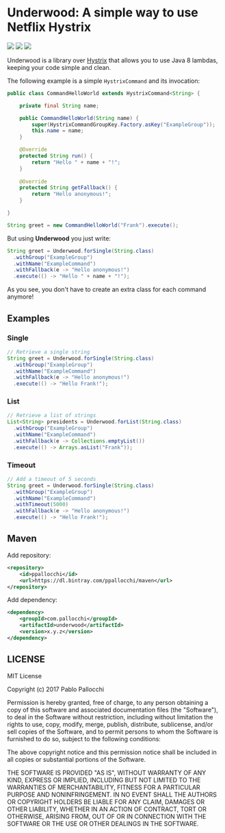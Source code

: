 # Underwood: A simple way to use Netflix Hystrix

[![][travis img]][travis]
[![][maven img]][maven]
[![][license img]][license]

Underwood is a library over [Hystrix](https://github.com/Netflix/Hystrix) that allows you to use Java 8 lambdas, keeping your code simple and clean.

The following example is a simple `HystrixCommand` and its invocation:

```java
public class CommandHelloWorld extends HystrixCommand<String> {

    private final String name;

    public CommandHelloWorld(String name) {
        super(HystrixCommandGroupKey.Factory.asKey("ExampleGroup"));
        this.name = name;
    }

    @Override
    protected String run() {
        return "Hello " + name + "!";
    }
    
    @Override
	protected String getFallback() {
        return "Hello anonymous!";
	}

}
```

```java
String greet = new CommandHelloWorld("Frank").execute();
```

But using **Underwood** you just write:

```java
String greet = Underwood.forSingle(String.class)
  .withGroup("ExampleGroup")
  .withName("ExampleCommand")
  .withFallback(e -> "Hello anonymous!")
  .execute(() -> "Hello " + name + "!");
```

As you see, you don't have to create an extra class for each command anymore!

## Examples

### Single

```java
// Retrieve a single string
String greet = Underwood.forSingle(String.class)
  .withGroup("ExampleGroup")
  .withName("ExampleCommand")
  .withFallback(e -> "Hello anonymous!")
  .execute(() -> "Hello Frank!");
```
### List

```java
// Retrieve a list of strings
List<String> presidents = Underwood.forList(String.class)
  .withGroup("ExampleGroup")
  .withName("ExampleCommand")
  .withFallback(e -> Collections.emptyList())
  .execute(() -> Arrays.asList("Frank"));
```

### Timeout

```java
// Add a timeout of 5 seconds
String greet = Underwood.forSingle(String.class)
  .withGroup("ExampleGroup")
  .withName("ExampleCommand")
  .withTimeout(5000)
  .withFallback(e -> "Hello anonymous!")
  .execute(() -> "Hello Frank!");
```

## Maven

Add repository:

```xml
<repository>
    <id>ppallocchi</id>
    <url>https://dl.bintray.com/ppallocchi/maven</url>
</repository>
```

Add dependency:

```xml
<dependency>
    <groupId>com.pallocchi</groupId>
    <artifactId>underwood</artifactId>
    <version>x.y.z</version>
</dependency>
```
 
## LICENSE

MIT License

Copyright (c) 2017 Pablo Pallocchi

Permission is hereby granted, free of charge, to any person obtaining a copy
of this software and associated documentation files (the "Software"), to deal
in the Software without restriction, including without limitation the rights
to use, copy, modify, merge, publish, distribute, sublicense, and/or sell
copies of the Software, and to permit persons to whom the Software is
furnished to do so, subject to the following conditions:

The above copyright notice and this permission notice shall be included in all
copies or substantial portions of the Software.

THE SOFTWARE IS PROVIDED "AS IS", WITHOUT WARRANTY OF ANY KIND, EXPRESS OR
IMPLIED, INCLUDING BUT NOT LIMITED TO THE WARRANTIES OF MERCHANTABILITY,
FITNESS FOR A PARTICULAR PURPOSE AND NONINFRINGEMENT. IN NO EVENT SHALL THE
AUTHORS OR COPYRIGHT HOLDERS BE LIABLE FOR ANY CLAIM, DAMAGES OR OTHER
LIABILITY, WHETHER IN AN ACTION OF CONTRACT, TORT OR OTHERWISE, ARISING FROM,
OUT OF OR IN CONNECTION WITH THE SOFTWARE OR THE USE OR OTHER DEALINGS IN THE
SOFTWARE.

[travis]:https://travis-ci.org/ppallocchi/underwood
[travis img]:https://travis-ci.org/ppallocchi/underwood.svg?branch=master

[license]:LICENSE.txt
[license img]:https://img.shields.io/github/license/mashape/apistatus.svg

[maven]:https://bintray.com/ppallocchi/maven/underwood/_latestVersion
[maven img]:https://api.bintray.com/packages/ppallocchi/maven/underwood/images/download.svg
